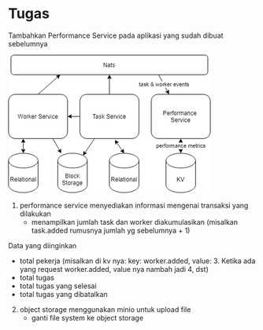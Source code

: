 # Tugas

Tambahkan Performance Service pada aplikasi yang sudah dibuat sebelumnya

![service diagram](tugas-besar-task-system.png)

1. performance service
    menyediakan informasi mengenai transaksi yang dilakukan
    - menampilkan jumlah task dan worker diakumulasikan (misalkan task.added rumusnya jumlah yg sebelumnya + 1)
    
Data yang diinginkan
- total pekerja (misalkan di kv nya: key: worker.added, value: 3. Ketika ada yang request worker.added, value nya nambah jadi 4, dst)
- total tugas
- total tugas yang selesai
- total tugas yang dibatalkan

2. object storage
    menggunakan minio untuk upload file
    - ganti file system ke object storage

